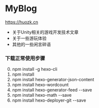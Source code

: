 # MyBlog

https://huozk.cn

* 关于Unity相关的游戏开发技术文章
* 关于一些游玩体验
* 其他的一些闲言碎语


### 下载正常使用步骤

0. npm install -g hexo-cli
1. npm install
2. npm install hexo-generator-json-content
3. npm install hexo-wordcount
4. npm install hexo-generator-feed --save
5. npm install hexo-math --save
6. npm install hexo-deployer-git --save